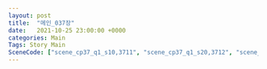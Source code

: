 ```yaml
---
layout: post
title:  "메인_037장"
date:   2021-10-25 23:00:00 +0000
categories: Main
Tags: Story Main
SceneCode: ["scene_cp37_q1_s10,3711", "scene_cp37_q1_s20,3712", "scene_cp37_q2_s10,3721", "scene_cp37_q2_s20,3722", "scene_cp37_q3_s10,3731", "scene_cp37_q3_s20,3732", "scene_cp37_q4_s10,3741", "scene_cp37_q4_s20,3742", "scene_cp37_q4_s30,3743"]
---
```

